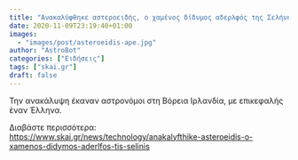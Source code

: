 ```yaml
---
title: "Ανακαλύφθηκε αστεροειδής, ο χαμένος δίδυμος αδερλφός της Σελήνης"
date: 2020-11-09T23:19:40+01:00
images:
  - "images/post/asteroeidis-ape.jpg"
author: "AstroBot"
categories: ["Ειδήσεις"]
tags: ["skai.gr"]
draft: false
---
```


Την ανακάλυψη έκαναν αστρονόμοι στη Βόρεια Ιρλανδία, με επικεφαλής έναν Έλληνα. 

Διαβάστε περισσότερα: https://www.skai.gr/news/technology/anakalyfthike-asteroeidis-o-xamenos-didymos-aderlfos-tis-selinis
